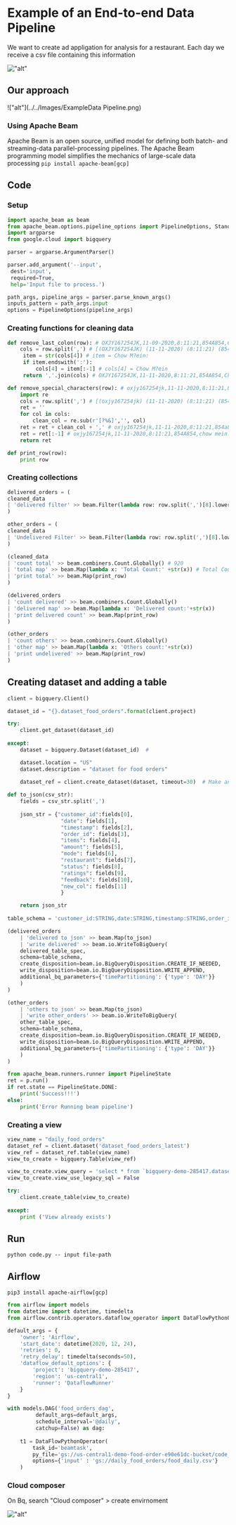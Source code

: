 # Example of an End-to-end Data Pipeline
We want to create ad appligation for analysis for a restaurant.
Each day we receive a csv file containing this information


!["alt"](../../Images/data-pipeline-example-table.png)
## Our approach

!["alt"](../../Images/ExampleData Pipeline.png)
### Using Apache Beam
Apache Beam is an open source, unified model for defining both batch- and streaming-data parallel-processing pipelines. The Apache Beam programming model simplifies the mechanics of large-scale data processing
`pip install apache-beam[gcp]`
## Code
### Setup
```python
import apache_beam as beam
from apache_beam.options.pipeline_options import PipelineOptions, StandardOptions
import argparse
from google.cloud import bigquery

parser = argparse.ArgumentParser()

parser.add_argument('--input',
 dest='input',
 required=True,
 help='Input file to process.')

path_args, pipeline_args = parser.parse_known_args()
inputs_pattern = path_args.input
options = PipelineOptions(pipeline_args)
```

### Creating functions for cleaning data

```python
def remove_last_colon(row): # OXJY167254JK,11-09-2020,8:11:21,854A854,Chow M?ein:,65,Cash,Sadabahar,Delivered,5,Awesome experience
	cols = row.split(',') # [(OXJY167254JK) (11-11-2020) (8:11:21) (854A854) (Chow M?ein:) (65) (Cash) ....]
	 item = str(cols[4]) # item = Chow M?ein:
	 if item.endswith(':'):
		 cols[4] = item[:-1] # cols[4] = Chow M?ein
	 return ','.join(cols) # OXJY167254JK,11-11-2020,8:11:21,854A854,Chow M?ein,65,Cash,Sadabahar,Delivered,5,Awesome experience

def remove_special_characters(row): # oxjy167254jk,11-11-2020,8:11:21,854a854,chow m?ein,65,cash,sadabahar,delivered,5,awesome experience
	import re
	cols = row.split(',') # [(oxjy167254jk) (11-11-2020) (8:11:21) (854a854) (chow m?ein) (65) (cash) ....]
	ret = ''
	for col in cols:
		clean_col = re.sub(r'[?%&]','', col)
	ret = ret + clean_col + ',' # oxjy167254jk,11-11-2020,8:11:21,854a854,chow mein:,65,cash,sadabahar,delivered,5,awesome experience,
	ret = ret[:-1] # oxjy167254jk,11-11-2020,8:11:21,854A854,chow mein:,65,cash,sadabahar,delivered,5,awesome experience
	return ret

def print_row(row):
	print row

```

### Creating collections
  ```python
delivered_orders = (
 cleaned_data
 | 'delivered filter' >> beam.Filter(lambda row: row.split(',')[8].lower() == 'delivered')
)

other_orders = (
 cleaned_data
 | 'Undelivered Filter' >> beam.Filter(lambda row: row.split(',')[8].lower() != 'delivered')
)

(cleaned_data
 | 'count total' >> beam.combiners.Count.Globally() # 920
 | 'total map' >> beam.Map(lambda x: 'Total Count:' +str(x)) # Total Count: 920
 | 'print total' >> beam.Map(print_row)
)
  
(delivered_orders
 | 'count delivered' >> beam.combiners.Count.Globally()
 | 'delivered map' >> beam.Map(lambda x: 'Delivered count:'+str(x))
 | 'print delivered count' >> beam.Map(print_row)
 )

(other_orders
 | 'count others' >> beam.combiners.Count.Globally()
 | 'other map' >> beam.Map(lambda x: 'Others count:'+str(x))
 | 'print undelivered' >> beam.Map(print_row)
 )
```

## Creating dataset and adding a table
```python
client = bigquery.Client()

dataset_id = "{}.dataset_food_orders".format(client.project)

try:
	client.get_dataset(dataset_id)
	
except:
	dataset = bigquery.Dataset(dataset_id)  #

	dataset.location = "US"
	dataset.description = "dataset for food orders"

	dataset_ref = client.create_dataset(dataset, timeout=30)  # Make an API request.
	
def to_json(csv_str):
    fields = csv_str.split(',')
    
    json_str = {"customer_id":fields[0],
                 "date": fields[1],
                 "timestamp": fields[2],
                 "order_id": fields[3],
                 "items": fields[4],
                 "amount": fields[5],
                 "mode": fields[6],
                 "restaurant": fields[7],
                 "status": fields[8],
                 "ratings": fields[9],
                 "feedback": fields[10],
                 "new_col": fields[11]
                 }

    return json_str
	
table_schema = 'customer_id:STRING,date:STRING,timestamp:STRING,order_id:STRING,items:STRING,amount:STRING,mode:STRING,restaurant:STRING,status:STRING,ratings:STRING,feedback:STRING,new_col:STRING'

(delivered_orders
	| 'delivered to json' >> beam.Map(to_json)
	| 'write delivered' >> beam.io.WriteToBigQuery(
	delivered_table_spec,
	schema=table_schema,
	create_disposition=beam.io.BigQueryDisposition.CREATE_IF_NEEDED,
	write_disposition=beam.io.BigQueryDisposition.WRITE_APPEND,
	additional_bq_parameters={'timePartitioning': {'type': 'DAY'}}
	)
)

(other_orders
	| 'others to json' >> beam.Map(to_json)
	| 'write other_orders' >> beam.io.WriteToBigQuery(
	other_table_spec,
	schema=table_schema,
	create_disposition=beam.io.BigQueryDisposition.CREATE_IF_NEEDED,
	write_disposition=beam.io.BigQueryDisposition.WRITE_APPEND,
	additional_bq_parameters={'timePartitioning': {'type': 'DAY'}}
	)
)

from apache_beam.runners.runner import PipelineState
ret = p.run()
if ret.state == PipelineState.DONE:
    print('Success!!!')
else:
    print('Error Running beam pipeline')
```

### Creating a view
```python
view_name = "daily_food_orders"
dataset_ref = client.dataset('dataset_food_orders_latest')
view_ref = dataset_ref.table(view_name)
view_to_create = bigquery.Table(view_ref)

view_to_create.view_query = 'select * from `bigquery-demo-285417.dataset_food_orders_latest.delivered_orders` where _PARTITIONDATE = DATE(current_date())'
view_to_create.view_use_legacy_sql = False

try:
	client.create_table(view_to_create)
	
except:
	print ('View already exists')
```

## Run
`python code.py -- input file-path`

## Airflow
`pip3 install apache-airflow[gcp]`

```python
from airflow import models
from datetime import datetime, timedelta
from airflow.contrib.operators.dataflow_operator import DataFlowPythonOperator

default_args = {
    'owner': 'Airflow',
    'start_date': datetime(2020, 12, 24),
    'retries': 0,
    'retry_delay': timedelta(seconds=50),
	'dataflow_default_options': {
        'project': 'bigquery-demo-285417',
        'region': 'us-central1',
		'runner': 'DataflowRunner'
    }
}

with models.DAG('food_orders_dag',
         default_args=default_args,
         schedule_interval='@daily',
         catchup=False) as dag:
    
    t1 = DataFlowPythonOperator(
        task_id='beamtask',
        py_file='gs://us-central1-demo-food-order-e90e61dc-bucket/code_written_python_3.py',
        options={'input' : 'gs://daily_food_orders/food_daily.csv'}
    )
```

### Cloud composer
On Bq, search  "Cloud composer" > create envirnoment


!["alt"](<../../Images/Pasted image 20220105162936.png>)